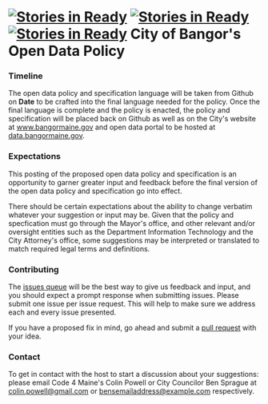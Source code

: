 [![Stories in Ready](https://badge.waffle.io/Code4Maine/bangor-open-data.png?label=ready&title=Ready)](https://waffle.io/Code4Maine/bangor-open-data)
[![Stories in Ready](https://badge.waffle.io/Code4Maine/bangor-open-data.png?label=ready&title=Ready)](https://waffle.io/Code4Maine/bangor-open-data)
[![Stories in Ready](https://badge.waffle.io/Code4Maine/Bangor-Open-Data-Policy.png?label=ready&title=Ready)](https://waffle.io/Code4Maine/Bangor-Open-Data-Policy)
City of Bangor's Open Data Policy
========================================================

### **Timeline**
The open data policy and specification language will be taken from Github on **Date** to be crafted into the final language needed for the policy. Once the final language is complete and the policy is enacted, the policy and specification will be placed back on Github as well as on the City's website at www.bangormaine.gov and open data portal to be hosted at [data.bangormaine.gov](data.bangormaine.gov). 

### **Expectations**
This posting of the proposed open data policy and specification is an opportunity to garner greater input and feedback before the final version of the open data policy and specification go into effect. 

There should be certain expectations about the ability to change verbatim whatever your suggestion or input may be. Given that the policy and specfication must go through the Mayor's office, and other relevant and/or oversight entities such as the Department Information Technology and the City Attorney's office, some suggestions may be interpreted or translated to match required legal terms and definitions. 

### **Contributing**
The [issues queue](https://github.com/code4maine/Bangor-Open-Data-Policy/issues) will be the best way to give us feedback and input, and you should expect a prompt response when submitting issues. Please submit one issue per issue request. This will help to make sure we address each and every issue presented. 

If you have a proposed fix in mind, go ahead and submit a [pull request](https://github.com/code4maine/Bangor-Open-Data-Policy/pulls) with your idea.

### **Contact**
To get in contact with the host to start a discussion about your suggestions: please email Code 4 Maine's Colin Powell or City Councilor Ben Sprague at colin.powell@gmail.com or bensemailaddress@example.com respectively.

